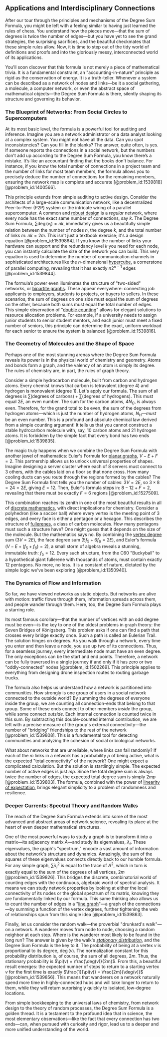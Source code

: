 ## Applications and Interdisciplinary Connections

After our tour through the principles and mechanisms of the Degree Sum Formula, you might be left with a feeling similar to having just learned the rules of chess. You understand how the pieces move—that the sum of degrees is twice the number of edges—but you have yet to see the grand strategies, the surprising sacrifices, and the beautiful checkmates that these simple rules allow. Now, it is time to step out of the tidy world of definitions and proofs and into the gloriously messy, interconnected world of its applications.

You'll soon discover that this formula is not merely a piece of mathematical trivia. It is a fundamental constraint, an "accounting-in-nature" principle as rigid as the conservation of energy. It is a truth-teller. Whenever a system can be described as a network of nodes and links—be it a social gathering, a molecule, a computer network, or even the abstract space of mathematical objects—the Degree Sum Formula is there, silently shaping its structure and governing its behavior.

### The Blueprint of Networks: From Social Circles to Supercomputers

At its most basic level, the formula is a powerful tool for auditing and inference. Imagine you are a network administrator or a data analyst looking at a complex system. You might not have all the data. Can you spot inconsistencies? Can you fill in the blanks? The answer, quite often, is yes. If someone reports the connections in a social network, but the numbers don't add up according to the Degree Sum Formula, you know there’s a mistake. It’s like an accountant finding that the books don't balance. For instance, if you know the total number of connections in a project team and the number of links for most team members, the formula allows you to precisely deduce the number of connections for the remaining members, ensuring the network map is complete and accurate [@problem_id:1539818] [@problem_id:1400566].

This principle extends from simple auditing to active design. Consider the architects of a large-scale communication network, like a decentralized Peer-to-Peer (P2P) system or the intricate wiring of a parallel supercomputer. A common and [robust design](@article_id:268948) is a *regular* network, where every node has the exact same number of connections, say $k$. The Degree Sum Formula, $\sum \deg(v_i) = n k$, immediately gives us a beautifully simple relation between the number of nodes $n$, the degree $k$, and the total number of links $m$: $nk = 2m$. This isn't just a textbook exercise; it's a design equation [@problem_id:1539864]. If you know the number of links your hardware can support and the redundancy level $k$ you need for each node, you can instantly calculate the size of the network you can build. This very equation is used to determine the number of communication channels in sophisticated architectures like the $n$-dimensional [hypercube](@article_id:273419), a cornerstone of parallel computing, revealing that it has exactly $n 2^{n-1}$ edges [@problem_id:1539844].

The formula’s power even illuminates the structure of "two-sided" networks, or [bipartite graphs](@article_id:261957). These appear everywhere: connecting job applicants to employers, students to projects, or buyers to sellers. In these scenarios, the sum of degrees on one side must equal the sum of degrees on the other, because both sums must equal the total number of edges. This simple observation of "[double counting](@article_id:260296)" allows for elegant solutions to resource allocation problems. For example, if a university needs to assign junior students to senior student mentors, and each junior must meet a fixed number of seniors, this principle can determine the exact, uniform workload for each senior to ensure the system is balanced [@problem_id:1539816].

### The Geometry of Molecules and the Shape of Space

Perhaps one of the most stunning arenas where the Degree Sum Formula reveals its power is in the physical world of chemistry and geometry. Atoms and bonds form a graph, and the valency of an atom is simply its degree. The rules of chemistry are, in part, the rules of graph theory.

Consider a simple hydrocarbon molecule, built from carbon and hydrogen atoms. Every chemist knows that carbon is tetravalent (degree 4) and hydrogen is monovalent (degree 1). Let's apply our formula. The sum of all degrees is $\sum (\text{degrees of carbons}) + \sum (\text{degrees of hydrogens})$. This must equal $2E$, an even number. The sum for the carbon atoms, $4 N_C$, is always even. Therefore, for the grand total to be even, the sum of the degrees from hydrogen atoms—which is just the number of hydrogen atoms, $N_H$—*must* be an even number. This is a profound and absolute chemical law derived from a simple counting argument! It tells us that you cannot construct a stable hydrocarbon molecule with, say, 10 carbon atoms and 21 hydrogen atoms. It is forbidden by the simple fact that every bond has two ends [@problem_id:1539835].

The magic truly happens when we combine the Degree Sum Formula with another jewel of mathematics: Euler's Formula for [planar graphs](@article_id:268416), $V - E + F = 2$. This partnership allows us to unlock universal properties of shapes. Imagine designing a server cluster where each of 8 servers must connect to 3 others, with the cables laid on a floor so that none cross. How many cooling ducts can you route through the regions formed by the cables? The Degree Sum Formula first tells you the number of cables: $3V = 2E$, so $3 \times 8 = 24 = 2E$, giving $E=12$. Then, Euler's formula steps in: $8 - 12 + F = 2$, revealing that there must be exactly $F=6$ regions [@problem_id:1527509].

This combination reaches its zenith in one of the most beautiful results in all of [discrete mathematics](@article_id:149469), with direct implications for chemistry. Consider a polyhedron (like a soccer ball) where every vertex is the meeting point of 3 edges, and every face is either a pentagon or a hexagon. This describes the structure of [fullerenes](@article_id:153992), a class of carbon molecules. How many pentagons must such a structure have? One might guess that it depends on the size of the molecule. But the mathematics says no. By combining the [vertex degree](@article_id:264450) sum ($3V = 2E$), the face degree sum ($5f_5 + 6f_6 = 2E$), and Euler's formula ($V - E + (f_5 + f_6) = 2$), a small storm of algebra reveals a stunning, immutable truth: $f_5 = 12$. Every such structure, from the C60 "Buckyball" to a hypothetical giant fullerene with thousands of atoms, must contain exactly 12 pentagons. No more, no less. It is a constant of nature, dictated by the simple logic we've been exploring [@problem_id:1350940].

### The Dynamics of Flow and Information

So far, we have viewed networks as static objects. But networks are alive with motion: traffic flows through them, information spreads across them, and people wander through them. Here, too, the Degree Sum Formula plays a starring role.

Its most famous corollary—that the number of vertices with an odd degree must be even—is the key to one of the oldest problems in graph theory: the Seven Bridges of Königsberg. This problem asks if one can find a path that crosses every bridge exactly once. Such a path is called an Eulerian Trail. The solution hinges on degrees. As you walk through a network, every time you enter and then leave a node, you use up two of its connections. Thus, for a seamless journey, every intermediate node must have an even degree. The only exceptions can be the start and end points. Therefore, a network can be fully traversed in a single journey if and only if it has zero or two "oddly-connected" nodes [@problem_id:1502269]. This principle applies to everything from designing drone inspection routes to routing garbage trucks.

The formula also helps us understand how a network is partitioned into communities. How strongly is one group of users in a social network connected to the outside world? By summing the degrees of everyone inside the group, we are counting all connection-ends that belong to that group. Some of these ends connect to other members *inside* the group, while some connect *outside*. Each internal connection is counted twice in this sum. By subtracting this double-counted internal contribution, we are left with a precise measure of the group's external connectivity—the number of "bridging" friendships to the rest of the network [@problem_id:1539808]. This is a fundamental tool for detecting communities and analyzing the cohesion of social or biological networks.

What about networks that are unreliable, where links can fail randomly? If each of the $m$ links in a network has a probability $p$ of being active, what is the expected "total connectivity" of the network? One might expect a complicated calculation. But the solution is startlingly simple. The expected number of active edges is just $mp$. Since the total degree sum is always twice the number of edges, the expected total degree sum is simply $2mp$ [@problem_id:1539803]. The formula, combined with the power of [linearity of expectation](@article_id:273019), brings elegant simplicity to a problem of randomness and resilience.

### Deeper Currents: Spectral Theory and Random Walks

The reach of the Degree Sum Formula extends into some of the most advanced and abstract areas of network science, revealing its place at the heart of even deeper mathematical structures.

One of the most powerful ways to study a graph is to transform it into a matrix—its adjacency matrix $A$—and study its eigenvalues, $\lambda_i$. These eigenvalues, the graph's "spectrum," encode a vast amount of information about the network's structure and dynamics. Amazingly, the sum of the squares of these eigenvalues connects directly back to our humble formula. For any simple graph, $\sum \lambda_i^2$ is equal to the trace of $A^2$, which in turn is exactly equal to the sum of the degrees of all vertices, $2m$ [@problem_id:1539826]. This bridges the discrete, combinatorial world of counting edges with the continuous, algebraic world of spectral analysis. It means we can study network properties by looking at either the local connectivity of its nodes or the global spectrum of its matrix, knowing they are fundamentally linked by our formula. This same thinking also allows us to count the number of edges in a "[line graph](@article_id:274805)"—a graph of the connections—by summing a function of the vertex degrees, further tightening the web of relationships spun from this single idea [@problem_id:1539863].

Finally, let us consider the random walk—the proverbial "drunkard's walk"—on a network. A wanderer moves from node to node, choosing a random neighbor at each step. Where is the wanderer most likely to be found in the long run? The answer is given by the walk's *[stationary distribution](@article_id:142048)*, and the Degree Sum Formula is the key to it. The probability of being at a vertex $v$ is proportional to its degree, $\deg(v)$. The normalization constant for this probability distribution is, of course, the sum of all degrees, $2m$. Thus, the stationary probability is $\pi(v) = \frac{\deg(v)}{2m}$. From this, a beautiful result emerges: the expected number of steps to return to a starting vertex $v$ for the first time is exactly $\frac{1}{\pi(v)} = \frac{2m}{\deg(v)}$ [@problem_id:1539856]. This means that wanderers on a network naturally spend more time in highly-connected hubs and will take longer to return to them, while they will return surprisingly quickly to isolated, low-degree locations.

From simple bookkeeping to the universal laws of chemistry, from network design to the theory of random processes, the Degree Sum Formula is a golden thread. It is a testament to the profound idea that in science, the most elementary observations—like the fact that every connection has two ends—can, when pursued with curiosity and rigor, lead us to a deeper and more unified understanding of the world.